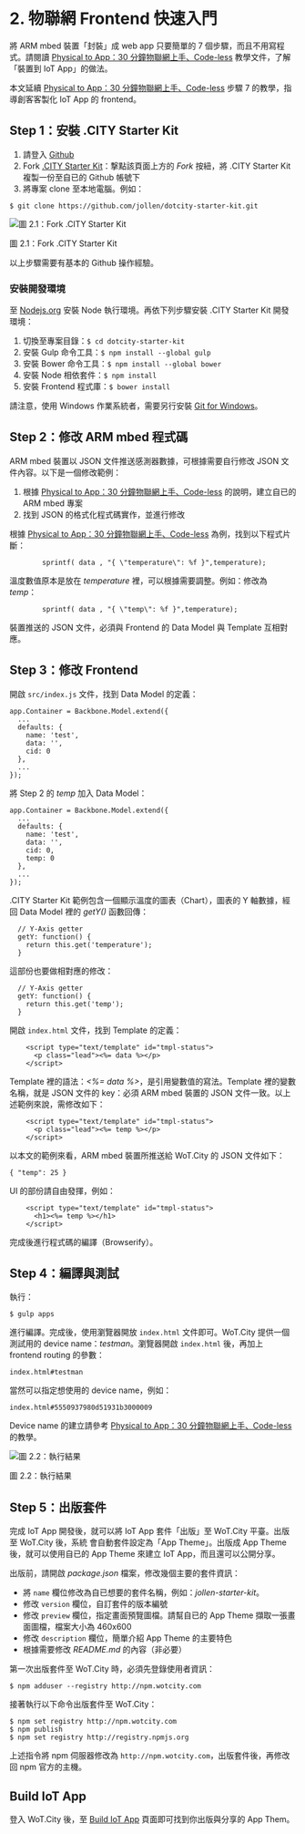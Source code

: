 # 2. 物聯網 Frontend 快速入門

將 ARM mbed 裝置「封裝」成 web app 只要簡單的 7 個步驟，而且不用寫程式。請閱讀 [Physical to App：30 分鐘物聯網上手、Code-less](http://wotcity.com/guide/hello-world/zh-tw) 教學文件，了解「裝置到 IoT App」的做法。

本文延續 [Physical to App：30 分鐘物聯網上手、Code-less](http://wotcity.com/guide/hello-world/zh-tw) 步驟 7 的教學，指導創客客製化 IoT App 的 frontend。

## Step 1：安裝 .CITY Starter Kit

1. 請登入 [Github](https://github.com/)
2. Fork [.CITY Starter Kit](https://github.com/wotcity/dotcity-starter-kit)：撃點該頁面上方的 *Fork* 按紐，將 .CITY Starter Kit 複製一份至自已的 Github 帳號下
3. 將專案 clone 至本地電腦。例如：

```
$ git clone https://github.com/jollen/dotcity-starter-kit.git
```

![圖 2.1：Fork .CITY Starter Kit](https://raw.githubusercontent.com/jollen/wotcity-guide/master/hello-iot-app/2.1.png)

圖 2.1：Fork .CITY Starter Kit

以上步驟需要有基本的 Github 操作經驗。

### 安裝開發環境

至 [Nodejs.org](http://nodejs.org/) 安裝 Node 執行環境。再依下列步驟安裝 .CITY Starter Kit 開發環境：

1. 切換至專案目錄：`$ cd dotcity-starter-kit`
2. 安裝 Gulp 命令工具：`$ npm install --global gulp`
3. 安裝 Bower 命令工具：`$ npm install --global bower`
4. 安裝 Node 相依套件：`$ npm install`
5. 安裝 Frontend 程式庫：`$ bower install`

請注意，使用 Windows 作業系統者，需要另行安裝 [Git for Windows](https://msysgit.github.io/)。

## Step 2：修改 ARM mbed 程式碼

ARM mbed 裝置以 JSON 文件推送感測器數據，可根據需要自行修改 JSON 文件內容。以下是一個修改範例：

1. 根據 [Physical to App：30 分鐘物聯網上手、Code-less](http://wotcity.com/guide/hello-world/zh-tw) 的說明，建立自已的 ARM mbed 專案
2. 找到 JSON 的格式化程式碼實作，並進行修改

根據 [Physical to App：30 分鐘物聯網上手、Code-less](http://wotcity.com/guide/hello-world/zh-tw) 為例，找到以下程式片斷：

```
        sprintf( data , "{ \"temperature\": %f }",temperature);
```

溫度數值原本是放在 *temperature* 裡，可以根據需要調整。例如：修改為 *temp*：

```
        sprintf( data , "{ \"temp\": %f }",temperature);
```

裝置推送的 JSON 文件，必須與 Frontend 的 Data Model 與 Template 互相對應。

## Step 3：修改 Frontend

開啟 `src/index.js` 文件，找到 Data Model 的定義：

```
app.Container = Backbone.Model.extend({
  ...
  defaults: {
    name: 'test',
    data: '',
    cid: 0
  },
  ...
});
```

將 Step 2 的 *temp* 加入 Data Model：

```
app.Container = Backbone.Model.extend({
  ...
  defaults: {
    name: 'test',
    data: '',
    cid: 0,
    temp: 0
  },
  ...
});
```
.CITY Starter Kit 範例包含一個顯示溫度的圖表（Chart），圖表的 Y 軸數據，經回 Data Model 裡的 *getY()* 函數回傳：

```
  // Y-Axis getter
  getY: function() {
    return this.get('temperature');
  }
```

這部份也要做相對應的修改：

```
  // Y-Axis getter
  getY: function() {
    return this.get('temp');
  }
```

開啟 `index.html` 文件，找到 Template 的定義：

```
    <script type="text/template" id="tmpl-status">
      <p class="lead"><%= data %></p>
    </script>
```

Template 裡的語法：*<%= data %>*，是引用變數值的寫法。Template 裡的變數名稱，就是 JSON 文件的 key：必須 ARM mbed 裝置的 JSON 文件一致。以上述範例來說，需修改如下：

```
    <script type="text/template" id="tmpl-status">
      <p class="lead"><%= temp %></p>
    </script>
```

以本文的範例來看，ARM mbed 裝置所推送給 WoT.City 的 JSON 文件如下：

```
{ "temp": 25 }
```

UI 的部份請自由發揮，例如：

```
    <script type="text/template" id="tmpl-status">
      <h1><%= temp %></h1>
    </script>
```

完成後進行程式碼的編譯（Browserify）。

## Step 4：編譯與測試

執行：

```
$ gulp apps
```

進行編譯。完成後，使用瀏覽器開放 `index.html` 文件即可。WoT.City 提供一個測試用的 device name：*testman*。瀏覽器開啟 `index.html` 後，再加上 frontend routing 的參數：

```
index.html#testman
```

當然可以指定想使用的 device name，例如：

```
index.html#5550937980d51931b3000009
```

Device name 的建立請參考 [Physical to App：30 分鐘物聯網上手、Code-less](http://wotcity.com/guide/hello-world/zh-tw) 的教學。


![圖 2.2：執行結果](https://raw.githubusercontent.com/jollen/wotcity-guide/master/hello-iot-app/2.2.png)

圖 2.2：執行結果

## Step 5：出版套件

完成 IoT App 開發後，就可以將 IoT App 套件「出版」至 WoT.City 平臺。出版至 WoT.City 後，系統 會自動套件設定為「App Theme」。出版成 App Theme 後，就可以使用自已的 App Theme 來建立 IoT App，而且還可以公開分享。

出版前，請開啟 *package.json* 檔案，修改幾個主要的套件資訊：

* 將 `name` 欄位修改為自已想要的套件名稱，例如：*jollen-starter-kit*。
* 修改 `version` 欄位，自訂套件的版本編號
* 修改 `preview` 欄位，指定畫面預覽圖檔。請幫自已的 App Theme 擷取一張畫面圖檔，檔案大小為 460x600
* 修改 `description` 欄位，簡單介紹 App Theme 的主要特色
* 根據需要修改 *README.md* 的內容（非必要）

第一次出版套件至 WoT.City 時，必須先登錄使用者資訊：

```
$ npm adduser --registry http://npm.wotcity.com
```

接著執行以下命令出版套件至 WoT.City：

```
$ npm set registry http://npm.wotcity.com
$ npm publish
$ npm set registry http://registry.npmjs.org
```

上述指令將 npm 伺服器修改為 `http://npm.wotcity.com`，出版套件後，再修改回 npm 官方的主機。

## Build IoT App

登入 WoT.City 後，至 [Build IoT App](http://wotcity.com/account/liveapp) 頁面即可找到你出版與分享的 App Them。
